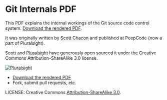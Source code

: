 # Git Internals PDF

This PDF explains the internal workings of the Git source code control system.
[Download the rendered PDF].

It was originally written by [Scott Chacon](https://github.com/schacon)
and published at PeepCode (now a part of Pluralsight).

Scott and [Pluralsight](http://pluralsight.com/training)
have generously open sourced it
under the Creative Commons Attribution-ShareAlike 3.0 license.

[![Pluralsight](
    http://s.pluralsight.com/mn/img/sh/logo-v2.png)](
    http://pluralsight.com/training)

- [Download the rendered PDF]
- Fork, submit pull requests, etc.

LICENSE:
Creative Commons [Attribution-ShareAlike 3.0](
    http://creativecommons.org/licenses/by-sa/3.0/).

[Download the rendered PDF]:
    https://github.com/pluralsight/git-internals-pdf/raw/master/drafts/peepcode-git.pdf
